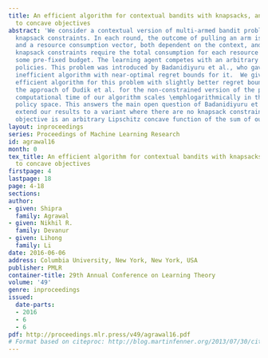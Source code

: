 ```yaml
---
title: An efficient algorithm for contextual bandits with knapsacks, and an extension
  to concave objectives
abstract: 'We consider a contextual version of multi-armed bandit problem with global
  knapsack constraints. In each round, the outcome of pulling an arm is a scalar reward
  and a resource consumption vector, both dependent on the context, and the global
  knapsack constraints require the total consumption for each resource to be below
  some pre-fixed budget. The learning agent competes with an arbitrary set of context-dependent
  policies. This problem was introduced by Badanidiyuru et al., who gave a computationally
  inefficient algorithm with near-optimal regret bounds for it.  We give a \emphcomputationally
  efficient algorithm for this problem with slightly better regret bounds, by generalizing
  the approach of Dudik et al. for the non-constrained version of the problem. The
  computational time of our algorithm scales \emphlogarithmically in the size of the
  policy space. This answers the main open question of Badanidiyuru et al. We also
  extend our results to a variant where there are no knapsack constraints but the
  objective is an arbitrary Lipschitz concave function of the sum of outcome vectors. '
layout: inproceedings
series: Proceedings of Machine Learning Research
id: agrawal16
month: 0
tex_title: An efficient algorithm for contextual bandits with knapsacks, and an extension
  to concave objectives
firstpage: 4
lastpage: 18
page: 4-18
sections: 
author:
- given: Shipra
  family: Agrawal
- given: Nikhil R.
  family: Devanur
- given: Lihong
  family: Li
date: 2016-06-06
address: Columbia University, New York, New York, USA
publisher: PMLR
container-title: 29th Annual Conference on Learning Theory
volume: '49'
genre: inproceedings
issued:
  date-parts:
  - 2016
  - 6
  - 6
pdf: http://proceedings.mlr.press/v49/agrawal16.pdf
# Format based on citeproc: http://blog.martinfenner.org/2013/07/30/citeproc-yaml-for-bibliographies/
---
```

